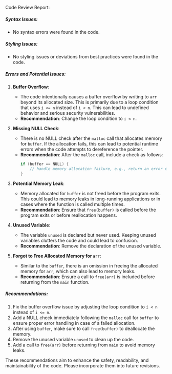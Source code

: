 Code Review Report:

##### Syntax Issues:
- No syntax errors were found in the code.

##### Styling Issues:
- No styling issues or deviations from best practices were found in the code.

##### Errors and Potential Issues:
1. **Buffer Overflow**: 
   - The code intentionally causes a buffer overflow by writing to `arr` beyond its allocated size. This is primarily due to a loop condition that uses `i <= n` instead of `i < n`. This can lead to undefined behavior and serious security vulnerabilities. 
   - **Recommendation**: Change the loop condition to `i < n`.

2. **Missing NULL Check**: 
   - There is no NULL check after the `malloc` call that allocates memory for `buffer`. If the allocation fails, this can lead to potential runtime errors when the code attempts to dereference the pointer.
   - **Recommendation**: After the `malloc` call, include a check as follows:
     ```c
     if (buffer == NULL) {
         // handle memory allocation failure, e.g., return an error code
     }
     ```

3. **Potential Memory Leak**: 
   - Memory allocated for `buffer` is not freed before the program exits. This could lead to memory leaks in long-running applications or in cases where the function is called multiple times.
   - **Recommendation**: Ensure that `free(buffer)` is called before the program exits or before reallocation happens.

4. **Unused Variable**: 
   - The variable `unused` is declared but never used. Keeping unused variables clutters the code and could lead to confusion.
   - **Recommendation**: Remove the declaration of the unused variable.

5. **Forgot to Free Allocated Memory for `arr`**: 
   - Similar to the `buffer`, there is an omission in freeing the allocated memory for `arr`, which can also lead to memory leaks.
   - **Recommendation**: Ensure a call to `free(arr)` is included before returning from the `main` function.

##### Recommendations:
1. Fix the buffer overflow issue by adjusting the loop condition to `i < n` instead of `i <= n`.
2. Add a NULL check immediately following the `malloc` call for `buffer` to ensure proper error handling in case of a failed allocation.
3. After using `buffer`, make sure to call `free(buffer)` to deallocate the memory.
4. Remove the unused variable `unused` to clean up the code.
5. Add a call to `free(arr)` before returning from `main` to avoid memory leaks.

These recommendations aim to enhance the safety, readability, and maintainability of the code. Please incorporate them into future revisions.
